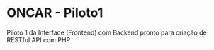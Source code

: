 # ONCAR - Piloto1
Piloto 1 da Interface (Frontend) com Backend pronto para criação de RESTful API com PHP
